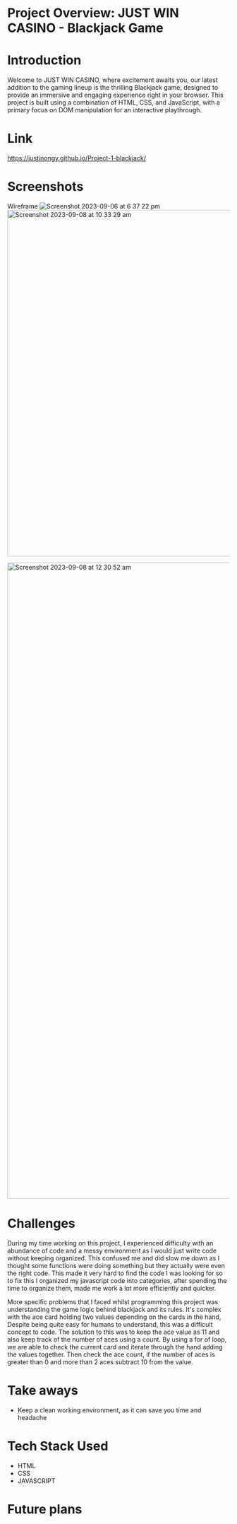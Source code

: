 # Project Overview: JUST WIN CASINO - Blackjack Game

# Introduction

Welcome to JUST WIN CASINO, where excitement awaits you, our latest addition to the gaming lineup is the thrilling Blackjack game, designed to provide an immersive and engaging experience right in your browser. This project is built using a combination of HTML, CSS, and JavaScript, with a primary focus on DOM manipulation for an interactive playthrough.

# Link
https://justinongy.github.io/Project-1-blackjack/

# Screenshots
Wireframe
![Screenshot 2023-09-06 at 6 37 22 pm](https://github.com/JustinOngy/Project-1-blackjack/assets/94582556/77e0bbb9-bf61-4406-95ae-5e0469e48a51)
<img width="784" alt="Screenshot 2023-09-08 at 10 33 29 am" src="https://github.com/JustinOngy/Project-1-blackjack/assets/94582556/95f560d0-4c10-48bf-a329-1b30fbc8fb1c">

<img width="1440" alt="Screenshot 2023-09-08 at 12 30 52 am" src="https://github.com/JustinOngy/Project-1-blackjack/assets/94582556/c5c9fd97-8d7e-4c45-8f78-91beb8ffc02c">

# Challenges
During my time working on this project, I experienced difficulty with an abundance of code and a messy environment as I would just write code without keeping organized. This confused me and did slow me down as I thought some functions were doing something  but they actually were even the right code. This made it very hard to find the code I was looking for so to fix this I organized my javascript code into categories, after spending the time to organize them, made me work a lot more efficiently and quicker.

More specific problems that I faced whilst programming this project was understanding the game logic behind blackjack and its rules. It's complex with the ace card holding two values depending on the cards in the hand, Despite being quite easy for humans to understand, this was a difficult concept to code. The solution to this was to keep the ace value as 11 and also keep track of the number of aces using a count. By using a for of loop, we are able to check the current card and iterate through the hand adding the values together. Then check the ace count, if the number of aces is greater than 0 and more than 2 aces subtract 10 from the value.

# Take aways
- Keep a clean working environment, as it can save you time and headache

# Tech Stack Used
- HTML
- CSS
- JAVASCRIPT

# Future plans
